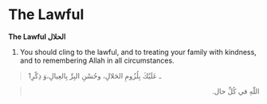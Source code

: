 The Lawful
==========

**The Lawful الحلال**

1. You should cling to the lawful, and to treating your family with
kindness, and to remembering Allah in all circumstances.

> 1ـ عَلَيْكَ بِلُزُومِ الحَلالِ، وحُسْنِ البِرِّ بِالعِيالِ،وَ ذِكْرِ
<blockquote dir="rtl">
  <p>
اللّهِ في كُلِّ حال.
  </p>
</blockquote>


